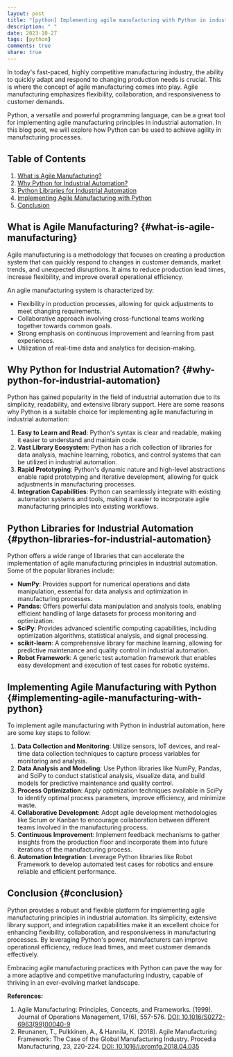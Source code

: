```yaml
---
layout: post
title: "[python] Implementing agile manufacturing with Python in industrial automation"
description: " "
date: 2023-10-27
tags: [python]
comments: true
share: true
---
```


In today's fast-paced, highly competitive manufacturing industry, the ability to quickly adapt and respond to changing production needs is crucial. This is where the concept of agile manufacturing comes into play. Agile manufacturing emphasizes flexibility, collaboration, and responsiveness to customer demands.

Python, a versatile and powerful programming language, can be a great tool for implementing agile manufacturing principles in industrial automation. In this blog post, we will explore how Python can be used to achieve agility in manufacturing processes.

## Table of Contents
1. [What is Agile Manufacturing?](#what-is-agile-manufacturing)
2. [Why Python for Industrial Automation?](#why-python-for-industrial-automation)
3. [Python Libraries for Industrial Automation](#python-libraries-for-industrial-automation)
4. [Implementing Agile Manufacturing with Python](#implementing-agile-manufacturing-with-python)
5. [Conclusion](#conclusion)

## What is Agile Manufacturing? {#what-is-agile-manufacturing}

Agile manufacturing is a methodology that focuses on creating a production system that can quickly respond to changes in customer demands, market trends, and unexpected disruptions. It aims to reduce production lead times, increase flexibility, and improve overall operational efficiency.

An agile manufacturing system is characterized by:

- Flexibility in production processes, allowing for quick adjustments to meet changing requirements.
- Collaborative approach involving cross-functional teams working together towards common goals.
- Strong emphasis on continuous improvement and learning from past experiences.
- Utilization of real-time data and analytics for decision-making.

## Why Python for Industrial Automation? {#why-python-for-industrial-automation}

Python has gained popularity in the field of industrial automation due to its simplicity, readability, and extensive library support. Here are some reasons why Python is a suitable choice for implementing agile manufacturing in industrial automation:

1. **Easy to Learn and Read**: Python's syntax is clear and readable, making it easier to understand and maintain code.
2. **Vast Library Ecosystem**: Python has a rich collection of libraries for data analysis, machine learning, robotics, and control systems that can be utilized in industrial automation.
3. **Rapid Prototyping**: Python's dynamic nature and high-level abstractions enable rapid prototyping and iterative development, allowing for quick adjustments in manufacturing processes.
4. **Integration Capabilities**: Python can seamlessly integrate with existing automation systems and tools, making it easier to incorporate agile manufacturing principles into existing workflows.

## Python Libraries for Industrial Automation {#python-libraries-for-industrial-automation}

Python offers a wide range of libraries that can accelerate the implementation of agile manufacturing principles in industrial automation. Some of the popular libraries include:

- **NumPy**: Provides support for numerical operations and data manipulation, essential for data analysis and optimization in manufacturing processes.
- **Pandas**: Offers powerful data manipulation and analysis tools, enabling efficient handling of large datasets for process monitoring and optimization.
- **SciPy**: Provides advanced scientific computing capabilities, including optimization algorithms, statistical analysis, and signal processing.
- **scikit-learn**: A comprehensive library for machine learning, allowing for predictive maintenance and quality control in industrial automation.
- **Robot Framework**: A generic test automation framework that enables easy development and execution of test cases for robotic systems.

## Implementing Agile Manufacturing with Python {#implementing-agile-manufacturing-with-python}

To implement agile manufacturing with Python in industrial automation, here are some key steps to follow:

1. **Data Collection and Monitoring**: Utilize sensors, IoT devices, and real-time data collection techniques to capture process variables for monitoring and analysis.
2. **Data Analysis and Modeling**: Use Python libraries like NumPy, Pandas, and SciPy to conduct statistical analysis, visualize data, and build models for predictive maintenance and quality control.
3. **Process Optimization**: Apply optimization techniques available in SciPy to identify optimal process parameters, improve efficiency, and minimize waste.
4. **Collaborative Development**: Adopt agile development methodologies like Scrum or Kanban to encourage collaboration between different teams involved in the manufacturing process.
5. **Continuous Improvement**: Implement feedback mechanisms to gather insights from the production floor and incorporate them into future iterations of the manufacturing process.
6. **Automation Integration**: Leverage Python libraries like Robot Framework to develop automated test cases for robotics and ensure reliable and efficient performance.

## Conclusion {#conclusion}

Python provides a robust and flexible platform for implementing agile manufacturing principles in industrial automation. Its simplicity, extensive library support, and integration capabilities make it an excellent choice for enhancing flexibility, collaboration, and responsiveness in manufacturing processes. By leveraging Python's power, manufacturers can improve operational efficiency, reduce lead times, and meet customer demands effectively.

Embracing agile manufacturing practices with Python can pave the way for a more adaptive and competitive manufacturing industry, capable of thriving in an ever-evolving market landscape.

**References:**
1. Agile Manufacturing: Principles, Concepts, and Frameworks. (1999). Journal of Operations Management, 17(6), 557-576. [DOI: 10.1016/S0272-6963(99)00040-9](https://doi.org/10.1016/S0272-6963(99)00040-9)
2. Reunanen, T., Pulkkinen, A., & Hannila, K. (2018). Agile Manufacturing Framework: The Case of the Global Manufacturing Industry. Procedia Manufacturing, 23, 220-224. [DOI: 10.1016/j.promfg.2018.04.035](https://doi.org/10.1016/j.promfg.2018.04.035)
